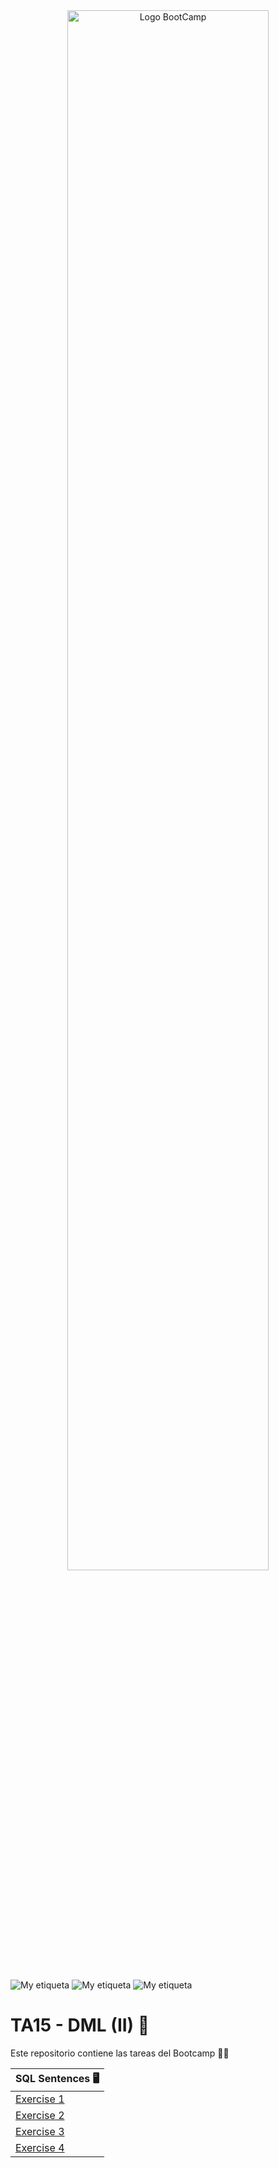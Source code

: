 
 <div align="center"><img width="80%"  src="https://github.com/TECHMA-Bootcamp-FullStack-Java-Angular/dmb-tsys-java-2010-ta15/blob/main/docs/logoDark.png?raw=true"  alt="Logo BootCamp" /></div>

<br>


![My etiqueta](https://img.shields.io/badge/Jordi%20Mallafre-%20jordimall-orange)  ![My etiqueta](https://img.shields.io/badge/Oriol%20Melo-%20OriolMelo-yellow) ![My etiqueta](https://img.shields.io/badge/David%20Maza-DiveCode-blue)



# TA15 - DML (II) 📇
Este repositorio contiene las tareas del Bootcamp 👨‍💻

| SQL Sentences 🖥️ 
| ------------- 
| [Exercise 1](https://github.com/TECHMA-Bootcamp-FullStack-Java-Angular/dmb-tsys-java-2010-ta16/blob/main/ta16_01.sql)
| [Exercise 2](https://github.com/TECHMA-Bootcamp-FullStack-Java-Angular/dmb-tsys-java-2010-ta16/blob/main/ta16_02.sql)
| [Exercise 3](https://github.com/TECHMA-Bootcamp-FullStack-Java-Angular/dmb-tsys-java-2010-ta16/blob/main/ta16_03.sql)
| [Exercise 4](https://github.com/TECHMA-Bootcamp-FullStack-Java-Angular/dmb-tsys-java-2010-ta16/blob/main/ta16_04.sql)     
